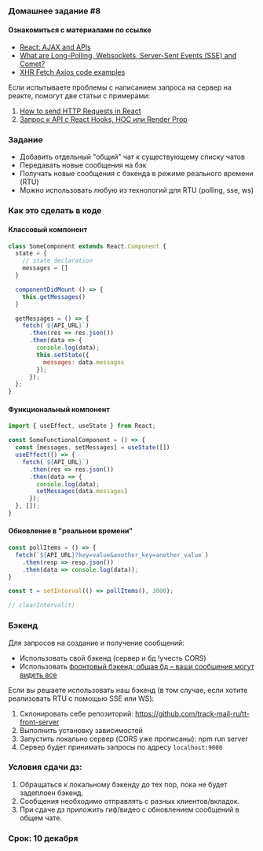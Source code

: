 ### Домашнее задание #8

#### Ознакомиться с материалами по ссылке  

* [React: AJAX and APIs](https://reactjs.org/docs/faq-ajax.html)
* [What are Long-Polling, Websockets, Server-Sent Events (SSE) and Comet?](https://stackoverflow.com/a/12855533/3984110)
* [XHR Fetch Axios code examples](https://github.com/academind/xhr-fetch-axios-intro/tree/master)

Если испытываете проблемы с написанием запроса на сервер на реакте, помогут две статьи с примерами:

1. [How to send HTTP Requests in React](https://malcoded.com/posts/react-http-requests-axios/)
1. [Запрос к API c React Hooks, HOC или Render Prop](https://habr.com/ru/post/453866/)

### Задание

* Добавить отдельный "общий" чат к существующему списку чатов
* Передавать новые сообщения на бэк
* Получать новые сообщения с бэкенда в режиме реального времени (RTU)
* Можно использовать любую из технологий для RTU (polling, sse, ws)

### Как это сделать в коде

#### Классовый компонент

```js
class SomeComponent extends React.Component {
  state = {
    // state declaration
    messages = []
  }

  componentDidMount () => {
    this.getMessages()
  }

  getMessages = () => {
    fetch(`${API_URL}`)
      .then(res => res.json())
      .then(data => {
        console.log(data);
        this.setState({
          messages: data.messages
        });
      });
  };
}
```

#### Функциональный компонент

```js
import { useEffect, useState } from React;

const SomeFunctionalComponent = () => {
  const [messages, setMessages] = useState([])
  useEffect(() => {
    fetch(`${API_URL}`)
      .then(res => res.json())
      .then(data => {
        console.log(data);
        setMessages(data.messages)
      });
  }, []);
}
```

#### Обновление в "реальном времени"

```js
const pollItems = () => {
  fetch(`${API_URL}?key=value&another_key=another_value`)
    .then(resp => resp.json())
    .then(data => console.log(data));
}

const t = setInterval(() => pollItems(), 3000);

// clearInterval(t)
```
 
### Бэкенд

Для запросов на создание и получение сообщений:

* Использовать свой бэкенд (сервер и бд !учесть CORS)
* Использовать [фронтовый бэкенд: общая бд – ваши сообщения могут видеть все](https://github.com/track-mail-ru/tt-front-server)

Если вы решаете использовать наш бэкенд (в том случае, если хотите реализовать RTU с помощью SSE или WS):

1. Склонировать себе репозиторий: https://github.com/track-mail-ru/tt-front-server
1. Выполнить установку зависимостей
1. Запустить локально сервер (CORS уже прописаны): npm run server
1. Сервер будет принимать запросы по адресу `localhost:9000`

### Условия сдачи дз:

1. Обращаться к локальному бэкенду до тех пор, пока не будет задеплоен бэкенд.
1. Сообщения необходимо отправлять с разных клиентов/вкладок.
1. При сдаче дз приложить гиф/видео с обновлением сообщений в общем чате.

### Срок: 10 декабря

